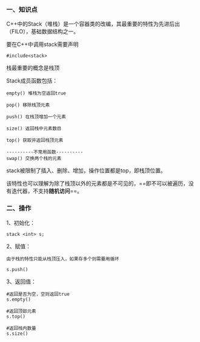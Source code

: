 ### 一、知识点


C++中的Stack（堆栈）是一个容器类的改编，其最重要的特性为先进后出（FILO），基础数据结构之一。

要在C++中调用stack需要声明
```
#include<stack>
```

栈最重要的概念是栈顶

Stack成员函数包括：

```
empty() 堆栈为空返回true

pop() 移除栈顶元素

push() 在栈顶增加一个元素

size() 返回栈中元素数目

top() 获取并返回栈顶元素

----------不常用函数----------
swap() 交换两个栈的元素

```

stack被限制了插入、删除、增加，操作位置都是top，即栈顶位置。

该特性也可以理解为除了栈顶以外的元素都是不可见的，==即不可以被遍历，没有迭代器，不支持**随机访问**==。


### 二、操作

1、初始化：

```
stack <int> s;
```

2、赋值：

```
由于栈的特性只能从栈顶压入，如果存多个则需要用循环

s.push()
```
3、返回值：

```
#返回是否为空，空则返回true
s.empty()

#返回顶部元素
s.top()

#返回栈内数量
s.size()
```




